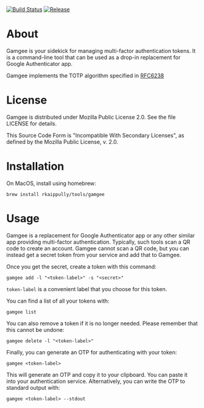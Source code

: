[![Build Status](https://travis-ci.org/rkaippully/gamgee.svg?branch=master)](https://travis-ci.org/rkaippully/gamgee)
[![Release](https://img.shields.io/github/release/rkaippully/gamgee.svg)](https://github.com/rkaippully/gamgee/releases)

# About
Gamgee is your sidekick for managing multi-factor authentication tokens. It is a command-line tool
that can be used as a drop-in replacement for Google Authenticator app.

Gamgee implements the TOTP algorithm specified in [RFC6238](https://tools.ietf.org/html/rfc6238)

# License
Gamgee is distributed under Mozilla Public License 2.0. See the file LICENSE for details.

This Source Code Form is "Incompatible With Secondary Licenses", as defined by the Mozilla
Public License, v. 2.0.

# Installation
On MacOS, install using homebrew:

```
brew install rkaippully/tools/gamgee
```

# Usage
Gamgee is a replacement for Google Authenticator app or any other similar app providing multi-factor
authentication. Typically, such tools scan a QR code to create an account. Gamgee cannot scan a QR
code, but you can instead get a secret token from your service and add that to Gamgee.

Once you get the secret, create a token with this command:

```
gamgee add -l "<token-label>" -s "<secret>"
```

`token-label` is a convenient label that you choose for this token.

You can find a list of all your tokens with:

```
gamgee list
```

You can also remove a token if it is no longer needed. Please remember that this cannot be undone:

```
gamgee delete -l "<token-label>"
```

Finally, you can generate an OTP for authenticating with your token:

```
gamgee <token-label>
```

This will generate an OTP and copy it to your clipboard. You can paste it into your authentication
service. Alternatively, you can write the OTP to standard output with:

```
gamgee <token-label> --stdout
```
